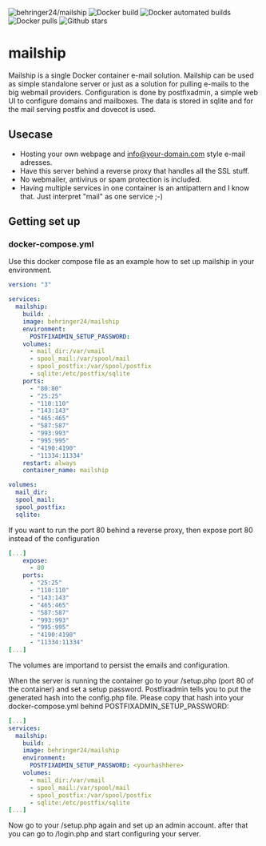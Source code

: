 ![behringer24/mailship](https://img.shields.io/badge/behringer24-mailship-blue)
![Docker build](https://img.shields.io/docker/cloud/build/behringer24/mailship.svg)
![Docker automated builds](https://img.shields.io/docker/cloud/automated/behringer24/mailship.svg)
![Docker pulls](https://img.shields.io/docker/pulls/behringer24/mailship.svg)
![Github stars](https://img.shields.io/github/stars/behringer24/mailship.svg?label=github%20%E2%98%85)

# mailship
Mailship is a single Docker container e-mail solution. Mailship can be used as simple standalone server or just as a solution for pulling e-mails to the big webmail providers. Configuration is done by postfixadmin, a simple web UI to configure domains and mailboxes. The data is stored in sqlite and for the mail serving postfix and dovecot is used.

## Usecase
* Hosting your own webpage and info@your-domain.com style e-mail adresses.
* Have this server behind a reverse proxy that handles all the SSL stuff.
* No webmailer, antivirus or spam protection is included.
* Having multiple services in one container is an antipattern and I know that. Just interpret "mail" as one service ;-)

## Getting set up
### docker-compose.yml
Use this docker compose file as an example how to set up mailship in your environment. 

``` yml
version: "3"

services:
  mailship:
    build: .
    image: behringer24/mailship
    environment: 
      POSTFIXADMIN_SETUP_PASSWORD: 
    volumes:
      - mail_dir:/var/vmail
      - spool_mail:/var/spool/mail
      - spool_postfix:/var/spool/postfix
      - sqlite:/etc/postfix/sqlite
    ports:
      - "80:80"
      - "25:25"
      - "110:110"
      - "143:143"
      - "465:465"
      - "587:587"
      - "993:993"
      - "995:995"
      - "4190:4190"
      - "11334:11334"
    restart: always
    container_name: mailship

volumes:
  mail_dir:
  spool_mail:
  spool_postfix:
  sqlite:
```

If you want to run the port 80 behind a reverse proxy, then expose port 80 instead of the configuration

``` yml
[...]
    expose:
      - 80
    ports:
      - "25:25"
      - "110:110"
      - "143:143"
      - "465:465"
      - "587:587"
      - "993:993"
      - "995:995"
      - "4190:4190"
      - "11334:11334"
[...]
```

The volumes are importand to persist the emails and configuration.

When the server is running the container go to your <postfixadmin domain>/setup.php (port 80 of the container) and set a setup password. Postfixadmin tells you to put the generated hash into the config.php file. Please copy that hash into your docker-compose.yml behind POSTFIXADMIN_SETUP_PASSWORD:

``` yml
[...]
services:
  mailship:
    build: .
    image: behringer24/mailship
    environment: 
      POSTFIXADMIN_SETUP_PASSWORD: <yourhashhere>
    volumes:
      - mail_dir:/var/vmail
      - spool_mail:/var/spool/mail
      - spool_postfix:/var/spool/postfix
      - sqlite:/etc/postfix/sqlite
[...]
```

Now go to your <postfixadmin domain>/setup.php again and set up an admin account. after that you can go to /login.php and start configuring your server.
